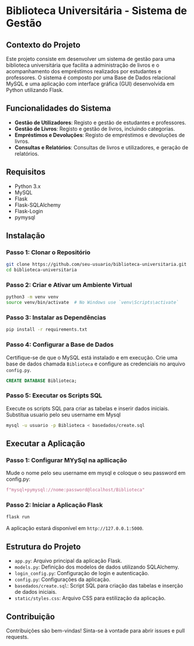 # Biblioteca Universitária - Sistema de Gestão

## Contexto do Projeto
Este projeto consiste em desenvolver um sistema de gestão para uma biblioteca universitária que facilita a administração de livros e o acompanhamento dos empréstimos realizados por estudantes e professores. O sistema é composto por uma Base de Dados relacional MySQL e uma aplicação com interface gráfica (GUI) desenvolvida em Python utilizando Flask.

## Funcionalidades do Sistema
- **Gestão de Utilizadores**: Registo e gestão de estudantes e professores.
- **Gestão de Livros**: Registo e gestão de livros, incluindo categorias.
- **Empréstimos e Devoluções**: Registo de empréstimos e devoluções de livros.
- **Consultas e Relatórios**: Consultas de livros e utilizadores, e geração de relatórios.

## Requisitos
- Python 3.x
- MySQL
- Flask
- Flask-SQLAlchemy
- Flask-Login
- pymysql

## Instalação

### Passo 1: Clonar o Repositório
```bash
git clone https://github.com/seu-usuario/biblioteca-universitaria.git
cd biblioteca-universitaria
```

### Passo 2: Criar e Ativar um Ambiente Virtual
```bash
python3 -m venv venv
source venv/bin/activate  # No Windows use `venv\Scripts\activate`
```

### Passo 3: Instalar as Dependências
```bash
pip install -r requirements.txt
```

### Passo 4: Configurar a Base de Dados
Certifique-se de que o MySQL está instalado e em execução. Crie uma base de dados chamada `Biblioteca` e configure as credenciais no arquivo `config.py`.

```sql
CREATE DATABASE Biblioteca;
```

### Passo 5: Executar os Scripts SQL
Execute os scripts SQL para criar as tabelas e inserir dados iniciais.
Substitua usuario pelo seu username em Mysql

```bash
mysql -u usuario -p Biblioteca < basedados/create.sql
```

## Executar a Aplicação

### Passo 1: Configurar MYySql na apllicação
Mude o nome pelo seu username em mysql e coloque o seu password em config.py:

```python
f"mysql+pymysql://nome:password@localhost/Biblioteca"
```

### Passo 2: Iniciar a Aplicação Flask
```bash
flask run
```

A aplicação estará disponível em `http://127.0.0.1:5000`.

## Estrutura do Projeto
- `app.py`: Arquivo principal da aplicação Flask.
- `models.py`: Definição dos modelos de dados utilizando SQLAlchemy.
- `login_config.py`: Configuração de login e autenticação.
- `config.py`: Configurações da aplicação.
- `basedados/create.sql`: Script SQL para criação das tabelas e inserção de dados iniciais.
- `static/styles.css`: Arquivo CSS para estilização da aplicação.

## Contribuição
Contribuições são bem-vindas! Sinta-se à vontade para abrir issues e pull requests.